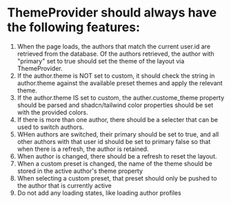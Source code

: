 # ThemeProvider should always have the following features:

1) When the page loads, the authors that match the current user.id are retrieved from the database. Of the authors retrieved, the author with "primary" set to true should set the theme of the layout via ThemeProvider.
2) If the author.theme is NOT set to custom, it should check the string in author.theme against the available preset themes and apply the relevant theme.
3) If the author.theme IS set to custom, the auther.custome_theme property should be parsed and shadcn/tailwind color properties should be set with the provided colors.
4) If there is  more than one author, there should be a selecter that can be used to switch authors.
5) WHen authors are switched, their primary should be set to true, and all other authors with that user id should be set to primary false so that when there is a refresh, the author is retained.
6) When author is changed, there should be a refresh to reset the layout.
7) When a custom preset is changed, the name of the theme should be stored in the active author's theme property
8) When selecting a custom preset, that preset should only be pushed to the author that is currently active
9) Do not add any loading states, like loading author profiles
